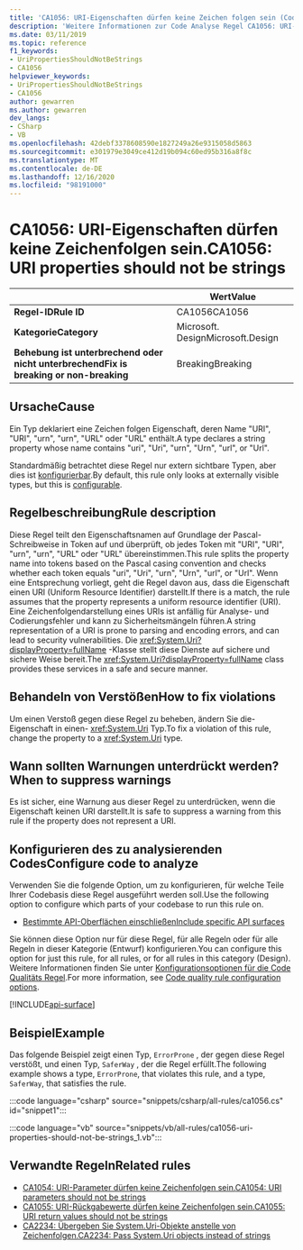 ```yaml
---
title: 'CA1056: URI-Eigenschaften dürfen keine Zeichen folgen sein (Code Analyse)'
description: 'Weitere Informationen zur Code Analyse Regel CA1056: URI-Eigenschaften dürfen keine Zeichen folgen sein.'
ms.date: 03/11/2019
ms.topic: reference
f1_keywords:
- UriPropertiesShouldNotBeStrings
- CA1056
helpviewer_keywords:
- UriPropertiesShouldNotBeStrings
- CA1056
author: gewarren
ms.author: gewarren
dev_langs:
- CSharp
- VB
ms.openlocfilehash: 42debf3378608590e1827249a26e9315058d5863
ms.sourcegitcommit: e301979e3049ce412d19b094c60ed95b316a8f8c
ms.translationtype: MT
ms.contentlocale: de-DE
ms.lasthandoff: 12/16/2020
ms.locfileid: "98191000"
---
```

# <a name="ca1056-uri-properties-should-not-be-strings"></a><span data-ttu-id="11d6b-103">CA1056: URI-Eigenschaften dürfen keine Zeichenfolgen sein.</span><span class="sxs-lookup"><span data-stu-id="11d6b-103">CA1056: URI properties should not be strings</span></span>

| | <span data-ttu-id="11d6b-104">Wert</span><span class="sxs-lookup"><span data-stu-id="11d6b-104">Value</span></span> |
|-|-|
| <span data-ttu-id="11d6b-105">**Regel-ID**</span><span class="sxs-lookup"><span data-stu-id="11d6b-105">**Rule ID**</span></span> |<span data-ttu-id="11d6b-106">CA1056</span><span class="sxs-lookup"><span data-stu-id="11d6b-106">CA1056</span></span>|
| <span data-ttu-id="11d6b-107">**Kategorie**</span><span class="sxs-lookup"><span data-stu-id="11d6b-107">**Category**</span></span> |<span data-ttu-id="11d6b-108">Microsoft. Design</span><span class="sxs-lookup"><span data-stu-id="11d6b-108">Microsoft.Design</span></span>|
| <span data-ttu-id="11d6b-109">**Behebung ist unterbrechend oder nicht unterbrechend**</span><span class="sxs-lookup"><span data-stu-id="11d6b-109">**Fix is breaking or non-breaking**</span></span> |<span data-ttu-id="11d6b-110">Breaking</span><span class="sxs-lookup"><span data-stu-id="11d6b-110">Breaking</span></span>|

## <a name="cause"></a><span data-ttu-id="11d6b-111">Ursache</span><span class="sxs-lookup"><span data-stu-id="11d6b-111">Cause</span></span>

<span data-ttu-id="11d6b-112">Ein Typ deklariert eine Zeichen folgen Eigenschaft, deren Name "URI", "URI", "urn", "urn", "URL" oder "URL" enthält.</span><span class="sxs-lookup"><span data-stu-id="11d6b-112">A type declares a string property whose name contains "uri", "Uri", "urn", "Urn", "url", or "Url".</span></span>

<span data-ttu-id="11d6b-113">Standardmäßig betrachtet diese Regel nur extern sichtbare Typen, aber dies ist [konfigurierbar](#configure-code-to-analyze).</span><span class="sxs-lookup"><span data-stu-id="11d6b-113">By default, this rule only looks at externally visible types, but this is [configurable](#configure-code-to-analyze).</span></span>

## <a name="rule-description"></a><span data-ttu-id="11d6b-114">Regelbeschreibung</span><span class="sxs-lookup"><span data-stu-id="11d6b-114">Rule description</span></span>

<span data-ttu-id="11d6b-115">Diese Regel teilt den Eigenschaftsnamen auf Grundlage der Pascal-Schreibweise in Token auf und überprüft, ob jedes Token mit "URI", "URI", "urn", "urn", "URL" oder "URL" übereinstimmen.</span><span class="sxs-lookup"><span data-stu-id="11d6b-115">This rule splits the property name into tokens based on the Pascal casing convention and checks whether each token equals "uri", "Uri", "urn", "Urn", "url", or "Url".</span></span> <span data-ttu-id="11d6b-116">Wenn eine Entsprechung vorliegt, geht die Regel davon aus, dass die Eigenschaft einen URI (Uniform Resource Identifier) darstellt.</span><span class="sxs-lookup"><span data-stu-id="11d6b-116">If there is a match, the rule assumes that the property represents a uniform resource identifier (URI).</span></span> <span data-ttu-id="11d6b-117">Eine Zeichenfolgendarstellung eines URIs ist anfällig für Analyse- und Codierungsfehler und kann zu Sicherheitsmängeln führen.</span><span class="sxs-lookup"><span data-stu-id="11d6b-117">A string representation of a URI is prone to parsing and encoding errors, and can lead to security vulnerabilities.</span></span> <span data-ttu-id="11d6b-118">Die <xref:System.Uri?displayProperty=fullName> -Klasse stellt diese Dienste auf sichere und sichere Weise bereit.</span><span class="sxs-lookup"><span data-stu-id="11d6b-118">The <xref:System.Uri?displayProperty=fullName> class provides these services in a safe and secure manner.</span></span>

## <a name="how-to-fix-violations"></a><span data-ttu-id="11d6b-119">Behandeln von Verstößen</span><span class="sxs-lookup"><span data-stu-id="11d6b-119">How to fix violations</span></span>

<span data-ttu-id="11d6b-120">Um einen Verstoß gegen diese Regel zu beheben, ändern Sie die-Eigenschaft in einen- <xref:System.Uri> Typ.</span><span class="sxs-lookup"><span data-stu-id="11d6b-120">To fix a violation of this rule, change the property to a <xref:System.Uri> type.</span></span>

## <a name="when-to-suppress-warnings"></a><span data-ttu-id="11d6b-121">Wann sollten Warnungen unterdrückt werden?</span><span class="sxs-lookup"><span data-stu-id="11d6b-121">When to suppress warnings</span></span>

<span data-ttu-id="11d6b-122">Es ist sicher, eine Warnung aus dieser Regel zu unterdrücken, wenn die Eigenschaft keinen URI darstellt.</span><span class="sxs-lookup"><span data-stu-id="11d6b-122">It is safe to suppress a warning from this rule if the property does not represent a URI.</span></span>

## <a name="configure-code-to-analyze"></a><span data-ttu-id="11d6b-123">Konfigurieren des zu analysierenden Codes</span><span class="sxs-lookup"><span data-stu-id="11d6b-123">Configure code to analyze</span></span>

<span data-ttu-id="11d6b-124">Verwenden Sie die folgende Option, um zu konfigurieren, für welche Teile Ihrer Codebasis diese Regel ausgeführt werden soll.</span><span class="sxs-lookup"><span data-stu-id="11d6b-124">Use the following option to configure which parts of your codebase to run this rule on.</span></span>

- [<span data-ttu-id="11d6b-125">Bestimmte API-Oberflächen einschließen</span><span class="sxs-lookup"><span data-stu-id="11d6b-125">Include specific API surfaces</span></span>](#include-specific-api-surfaces)

<span data-ttu-id="11d6b-126">Sie können diese Option nur für diese Regel, für alle Regeln oder für alle Regeln in dieser Kategorie (Entwurf) konfigurieren.</span><span class="sxs-lookup"><span data-stu-id="11d6b-126">You can configure this option for just this rule, for all rules, or for all rules in this category (Design).</span></span> <span data-ttu-id="11d6b-127">Weitere Informationen finden Sie unter [Konfigurationsoptionen für die Code Qualitäts Regel](../code-quality-rule-options.md).</span><span class="sxs-lookup"><span data-stu-id="11d6b-127">For more information, see [Code quality rule configuration options](../code-quality-rule-options.md).</span></span>

[!INCLUDE[api-surface](~/includes/code-analysis/api-surface.md)]

## <a name="example"></a><span data-ttu-id="11d6b-128">Beispiel</span><span class="sxs-lookup"><span data-stu-id="11d6b-128">Example</span></span>

<span data-ttu-id="11d6b-129">Das folgende Beispiel zeigt einen Typ, `ErrorProne` , der gegen diese Regel verstößt, und einen Typ, `SaferWay` , der die Regel erfüllt.</span><span class="sxs-lookup"><span data-stu-id="11d6b-129">The following example shows a type, `ErrorProne`, that violates this rule, and a type, `SaferWay`, that satisfies the rule.</span></span>

:::code language="csharp" source="snippets/csharp/all-rules/ca1056.cs" id="snippet1":::

:::code language="vb" source="snippets/vb/all-rules/ca1056-uri-properties-should-not-be-strings_1.vb":::

## <a name="related-rules"></a><span data-ttu-id="11d6b-130">Verwandte Regeln</span><span class="sxs-lookup"><span data-stu-id="11d6b-130">Related rules</span></span>

- [<span data-ttu-id="11d6b-131">CA1054: URI-Parameter dürfen keine Zeichenfolgen sein.</span><span class="sxs-lookup"><span data-stu-id="11d6b-131">CA1054: URI parameters should not be strings</span></span>](ca1054.md)
- [<span data-ttu-id="11d6b-132">CA1055: URI-Rückgabewerte dürfen keine Zeichenfolgen sein.</span><span class="sxs-lookup"><span data-stu-id="11d6b-132">CA1055: URI return values should not be strings</span></span>](ca1055.md)
- [<span data-ttu-id="11d6b-133">CA2234: Übergeben Sie System.Uri-Objekte anstelle von Zeichenfolgen.</span><span class="sxs-lookup"><span data-stu-id="11d6b-133">CA2234: Pass System.Uri objects instead of strings</span></span>](ca2234.md)
